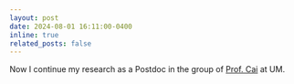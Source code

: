 ```yaml
---
layout: post
date: 2024-08-01 16:11:00-0400
inline: true
related_posts: false
---
```

Now I continue my research as a Postdoc in the group of [Prof. Cai](https://iapme.um.edu.mo/staff/academic-staff/cai-yongqing/) at UM.
